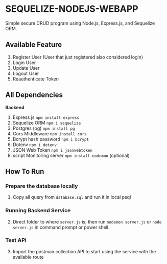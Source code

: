 # SEQUELIZE-NODEJS-WEBAPP

Simple secure CRUD program using Node.js, Express.js, and Sequelize ORM.

## Available Feature
1. Register User (User that just registered also considered login)
2. Login User
3. Update User
4. Logout User
5. Reauthenticate Token

## All Dependencies</br>
<b>Backend</b>
1. Express js `npm install express`
2. Sequelize ORM `npm i sequelize`  
3. Postgres (pg) `npm install pg`
4. Cors Middleware `npm install cors`
5. Bcrypt hash password `npm i bcrypt`
6. Dotenv `npm i dotenv`
7. JSON Web Token `npm i jsonwebtoken`
8. script Monitoring server `npm install nodemon` (optional)


## How To Run
### Prepare the database locally
1. Copy all query from `database.sql` and run it in local psql

### Running Backend Service
2. Direct folder to where `server.js` is, then run `nodemon server.js` or `node server.js` in command prompt or power shell.

### Test API
3. Import the postman collection API to start using the service with the available route
</br>

